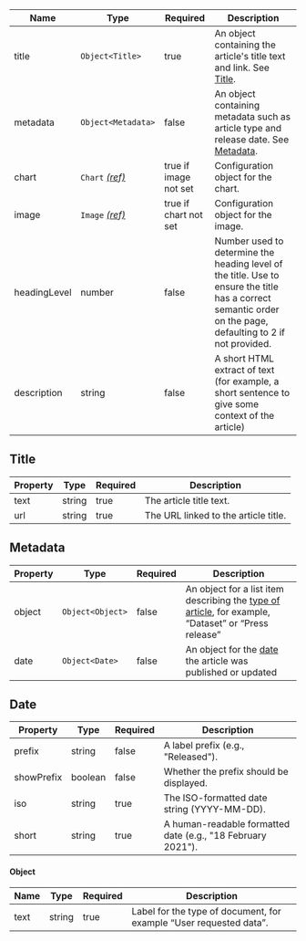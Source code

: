 | Name         | Type                                 | Required              | Description                                                                                                                                                 |
| ------------ | ------------------------------------ | --------------------- | ----------------------------------------------------------------------------------------------------------------------------------------------------------- |
| title        | `Object<Title>`                      | true                  | An object containing the article's title text and link. See [Title](#title).                                                                                |
| metadata     | `Object<Metadata>`                   | false                 | An object containing metadata such as article type and release date. See [Metadata](#metadata).                                                             |
| chart        | `Chart` [_(ref)_](/components/chart) | true if image not set | Configuration object for the chart.                                                                                                                         |
| image        | `Image` [_(ref)_](/components/image) | true if chart not set | Configuration object for the image.                                                                                                                         |
| headingLevel | number                               | false                 | Number used to determine the heading level of the title. Use to ensure the title has a correct semantic order on the page, defaulting to 2 if not provided. |
| description  | string                               | false                 | A short HTML extract of text (for example, a short sentence to give some context of the article)                                                            |

## Title

| Property | Type   | Required | Description                          |
| -------- | ------ | -------- | ------------------------------------ |
| text     | string | true     | The article title text.              |
| url      | string | true     | The URL linked to the article title. |

## Metadata

| Property | Type             | Required | Description                                                                                                    |
| -------- | ---------------- | -------- | -------------------------------------------------------------------------------------------------------------- |
| object   | `Object<Object>` | false    | An object for a list item describing the [type of article](#object), for example, “Dataset” or “Press release” |
| date     | `Object<Date>`   | false    | An object for the [date](#date) the article was published or updated                                           |

## Date

| Property   | Type    | Required | Description                                                 |
| ---------- | ------- | -------- | ----------------------------------------------------------- |
| prefix     | string  | false    | A label prefix (e.g., "Released").                          |
| showPrefix | boolean | false    | Whether the prefix should be displayed.                     |
| iso        | string  | true     | The ISO-formatted date string (YYYY-MM-DD).                 |
| short      | string  | true     | A human-readable formatted date (e.g., "18 February 2021"). |

#### Object

| Name | Type   | Required | Description                                                        |
| ---- | ------ | -------- | ------------------------------------------------------------------ |
| text | string | true     | Label for the type of document, for example “User requested data”. |
